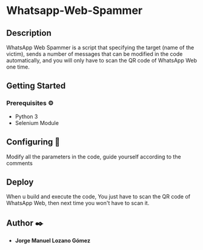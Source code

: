 # Whatsapp-Web-Spammer


## Description
WhatsApp Web Spammer is a script that specifying the target (name of the victim), sends a number of messages that can be modified in the code automatically, and you will only have to scan the QR code of WhatsApp Web one time.

## Getting Started

### Prerequisites ⚙️

* Python 3
* Selenium Module

## Configuring 🔧

Modify all the parameters in the code, guide yourself according to the comments

## Deploy

When u build and execute the code, You just have to scan the QR code of WhatsApp Web, then next time you won't have to scan it.

## Author ✒️

* **Jorge Manuel Lozano Gómez**
